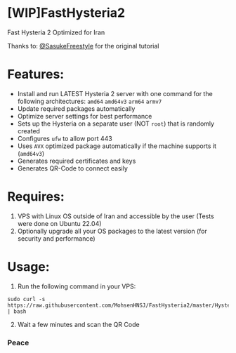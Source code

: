 # [WIP]FastHysteria2
Fast Hysteria 2
Optimized for Iran
 
Thanks to: [@SasukeFreestyle](https://github.com/SasukeFreestyle) for the original tutorial

# Features:
- Install and run LATEST Hysteria 2 server with one command for the following architectures: `amd64` `amd64v3` `arm64` `armv7`
- Update required packages automatically
- Optimize server settings for best performance
- Sets up the Hysteria on a separate user (NOT `root`) that is randomly created
- Configures `ufw` to allow port 443
- Uses `AVX` optimized package automatically if the machine supports it (`amd64v3`)
- Generates required certificates and keys
- Generates QR-Code to connect easily

# Requires:
1. VPS with Linux OS outside of Iran and accessible by the user (Tests were done on Ubuntu 22.04)
2. Optionally upgrade all your OS packages to the latest version (for security and performance)

# Usage:
1. Run the following command in your VPS:

```
sudo curl -s https://raw.githubusercontent.com/MohsenHNSJ/FastHysteria2/master/Hysteria2.sh | bash
```

2. Wait a few minutes and scan the QR Code

### Peace
